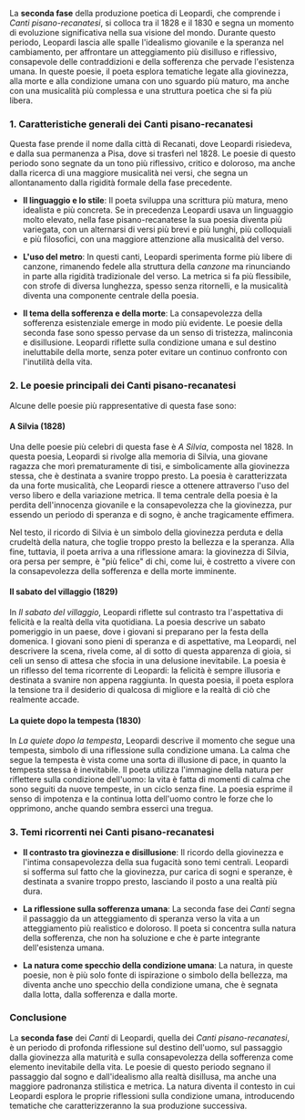 La **seconda fase** della produzione poetica di Leopardi, che comprende i _Canti pisano-recanatesi_, si colloca tra il 1828 e il 1830 e segna un momento di evoluzione significativa nella sua visione del mondo. Durante questo periodo, Leopardi lascia alle spalle l'idealismo giovanile e la speranza nel cambiamento, per affrontare un atteggiamento più disilluso e riflessivo, consapevole delle contraddizioni e della sofferenza che pervade l'esistenza umana. In queste poesie, il poeta esplora tematiche legate alla giovinezza, alla morte e alla condizione umana con uno sguardo più maturo, ma anche con una musicalità più complessa e una struttura poetica che si fa più libera.

### 1. **Caratteristiche generali dei Canti pisano-recanatesi**

Questa fase prende il nome dalla città di Recanati, dove Leopardi risiedeva, e dalla sua permanenza a Pisa, dove si trasferì nel 1828. Le poesie di questo periodo sono segnate da un tono più riflessivo, critico e doloroso, ma anche dalla ricerca di una maggiore musicalità nei versi, che segna un allontanamento dalla rigidità formale della fase precedente.

- **Il linguaggio e lo stile**: Il poeta sviluppa una scrittura più matura, meno idealista e più concreta. Se in precedenza Leopardi usava un linguaggio molto elevato, nella fase pisano-recanatese la sua poesia diventa più variegata, con un alternarsi di versi più brevi e più lunghi, più colloquiali e più filosofici, con una maggiore attenzione alla musicalità del verso.
    
- **L'uso del metro**: In questi canti, Leopardi sperimenta forme più libere di canzone, rimanendo fedele alla struttura della _canzone_ ma rinunciando in parte alla rigidità tradizionale del verso. La metrica si fa più flessibile, con strofe di diversa lunghezza, spesso senza ritornelli, e la musicalità diventa una componente centrale della poesia.
    
- **Il tema della sofferenza e della morte**: La consapevolezza della sofferenza esistenziale emerge in modo più evidente. Le poesie della seconda fase sono spesso pervase da un senso di tristezza, malinconia e disillusione. Leopardi riflette sulla condizione umana e sul destino ineluttabile della morte, senza poter evitare un continuo confronto con l'inutilità della vita.
    

### 2. **Le poesie principali dei Canti pisano-recanatesi**

Alcune delle poesie più rappresentative di questa fase sono:

#### **A Silvia (1828)**

Una delle poesie più celebri di questa fase è _A Silvia_, composta nel 1828. In questa poesia, Leopardi si rivolge alla memoria di Silvia, una giovane ragazza che morì prematuramente di tisi, e simbolicamente alla giovinezza stessa, che è destinata a svanire troppo presto. La poesia è caratterizzata da una forte musicalità, che Leopardi riesce a ottenere attraverso l'uso del verso libero e della variazione metrica. Il tema centrale della poesia è la perdita dell'innocenza giovanile e la consapevolezza che la giovinezza, pur essendo un periodo di speranza e di sogno, è anche tragicamente effimera.

Nel testo, il ricordo di Silvia è un simbolo della giovinezza perduta e della crudeltà della natura, che toglie troppo presto la bellezza e la speranza. Alla fine, tuttavia, il poeta arriva a una riflessione amara: la giovinezza di Silvia, ora persa per sempre, è "più felice" di chi, come lui, è costretto a vivere con la consapevolezza della sofferenza e della morte imminente.

#### **Il sabato del villaggio (1829)**

In _Il sabato del villaggio_, Leopardi riflette sul contrasto tra l'aspettativa di felicità e la realtà della vita quotidiana. La poesia descrive un sabato pomeriggio in un paese, dove i giovani si preparano per la festa della domenica. I giovani sono pieni di speranza e di aspettative, ma Leopardi, nel descrivere la scena, rivela come, al di sotto di questa apparenza di gioia, si celi un senso di attesa che sfocia in una delusione inevitabile. La poesia è un riflesso del tema ricorrente di Leopardi: la felicità è sempre illusoria e destinata a svanire non appena raggiunta. In questa poesia, il poeta esplora la tensione tra il desiderio di qualcosa di migliore e la realtà di ciò che realmente accade.

#### **La quiete dopo la tempesta (1830)**

In _La quiete dopo la tempesta_, Leopardi descrive il momento che segue una tempesta, simbolo di una riflessione sulla condizione umana. La calma che segue la tempesta è vista come una sorta di illusione di pace, in quanto la tempesta stessa è inevitabile. Il poeta utilizza l'immagine della natura per riflettere sulla condizione dell'uomo: la vita è fatta di momenti di calma che sono seguiti da nuove tempeste, in un ciclo senza fine. La poesia esprime il senso di impotenza e la continua lotta dell'uomo contro le forze che lo opprimono, anche quando sembra esserci una tregua.

### 3. **Temi ricorrenti nei Canti pisano-recanatesi**

- **Il contrasto tra giovinezza e disillusione**: Il ricordo della giovinezza e l'intima consapevolezza della sua fugacità sono temi centrali. Leopardi si sofferma sul fatto che la giovinezza, pur carica di sogni e speranze, è destinata a svanire troppo presto, lasciando il posto a una realtà più dura.
    
- **La riflessione sulla sofferenza umana**: La seconda fase dei _Canti_ segna il passaggio da un atteggiamento di speranza verso la vita a un atteggiamento più realistico e doloroso. Il poeta si concentra sulla natura della sofferenza, che non ha soluzione e che è parte integrante dell'esistenza umana.
    
- **La natura come specchio della condizione umana**: La natura, in queste poesie, non è più solo fonte di ispirazione o simbolo della bellezza, ma diventa anche uno specchio della condizione umana, che è segnata dalla lotta, dalla sofferenza e dalla morte.
    

### Conclusione

La **seconda fase** dei _Canti_ di Leopardi, quella dei _Canti pisano-recanatesi_, è un periodo di profonda riflessione sul destino dell'uomo, sul passaggio dalla giovinezza alla maturità e sulla consapevolezza della sofferenza come elemento inevitabile della vita. Le poesie di questo periodo segnano il passaggio dal sogno e dall'idealismo alla realtà disillusa, ma anche una maggiore padronanza stilistica e metrica. La natura diventa il contesto in cui Leopardi esplora le proprie riflessioni sulla condizione umana, introducendo tematiche che caratterizzeranno la sua produzione successiva.